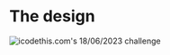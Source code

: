 # The design

![icodethis.com's 18/06/2023 challenge](https://icodethis.com/images/projects/colored_cards.png)